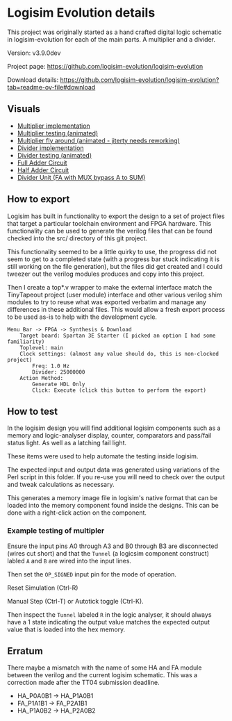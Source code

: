 
# Logisim Evolution details

This project was originally started as a hand crafted digital logic
schematic in logisim-evolution for each of the main parts.  A multiplier and a divider.

Version: v3.9.0dev

Project page: https://github.com/logisim-evolution/logisim-evolution

Download details: https://github.com/logisim-evolution/logisim-evolution?tab=readme-ov-file#download

## Visuals

* [Multiplier implementation](https://raw.githubusercontent.com/dlmiles/tt04-muldiv4/main/docs/LOGISIM_Multiplier_View.png)
* [Multiplier testing (animated)](https://raw.githubusercontent.com/dlmiles/tt04-muldiv4/main/docs/TT04_325_MULDIV4_LOGISIM_MULTIPLY_TESTING.gif)
* [Multiplier fly around (animated - jiterty needs reworking)](https://raw.githubusercontent.com/dlmiles/tt04-muldiv4/main/docs/TT04_325_MULDIV4_LOGISIM_MULTIPLY_WORKING.gif)
* [Divider implementation](https://raw.githubusercontent.com/dlmiles/tt04-muldiv4/main/docs/LOGISIM_Divider_FourBit_Implementation.png)
* [Divider testing (animated)](https://raw.githubusercontent.com/dlmiles/tt04-muldiv4/main/docs/TT04_325_MULDIV4_LOGISIM_DIVIDER_TESTING.gif)
* [Full Adder Circuit](https://raw.githubusercontent.com/dlmiles/tt04-muldiv4/main/docs/LOGISIM_Full_Adder_Circuit.png)
* [Half Adder Circuit](https://raw.githubusercontent.com/dlmiles/tt04-muldiv4/main/docs/LOGISIM_Half_Adder_Circuit.png)
* [Divider Unit (FA with MUX bypass A to SUM)](https://raw.githubusercontent.com/dlmiles/tt04-muldiv4/main/docs/LOGISIM_DIVUNIT.png)

## How to export

Logisim has built in functionality to export the design to a set of project files that
target a particular toolchain environment and FPGA hardware.  This functionality can be
used to generate the verilog files that can be found checked into the src/ directory of
this git project.

This functionality seemed to be a little quirky to use, the progress did not seem to get
to a completed state (with a progress bar stuck indicating it is still working on the file
generation), but the files did get created and I could tweezer out the verilog modules
produces and copy into this project.

Then I create a top*.v wrapper to make the external interface match the TinyTapeout project
(user module) interface and other various verilog shim modules to try to reuse what
was exported verbatim and manage any differences in these additional files.  This would
allow a fresh export process to be used as-is to help with the development cycle.

    Menu Bar -> FPGA -> Synthesis & Download
        Target board: Spartan 3E Starter (I picked an option I had some familiarity)
        Toplevel: main
        Clock settings: (almost any value should do, this is non-clocked project)
            Freq: 1.0 Hz
            Divider: 25000000
        Action Method:
            Generate HDL Only
            Click: Execute (click this button to perform the export)

## How to test

In the logisim design you will find additional logisim components such as
a memory and logic-analyser display, counter, comparators and pass/fail
status light.  As well as a latching fail light.

These items were used to help automate the testing inside logisim.

The expected input and output data was generated using variations of the
Perl script in this folder.  If you re-use you will need to check over
the output and tweak calculations as necessary.

This generates a memory image file in logisim's native format that can be
loaded into the memory component found inside the designs.  This can be done
with a right-click action on the component.

### Example testing of multipler

Ensure the input pins A0 through A3 and B0 through B3 are disconnected (wires cut short)
and that the `Tunnel` (a logicsim component construct) labled `A` and `B` are wired into
the input lines.

Then set the `OP_SIGNED` input pin for the mode of operation.

Reset Simulation (Ctrl-R)

Manual Step (Ctrl-T) or Autotick toggle (Ctrl-K).

Then inspect the `Tunnel` labeled `R` in the logic analyser, it should always have a 1
state indicating the output value matches the expected output value that is loaded into
the hex memory.

## Erratum

There maybe a mismatch with the name of some HA and FA module between the verilog
and the current logisim schematic.  This was a correction made after the TT04
submission deadline.

* HA_P0A0B1 -> HA_P1A0B1
* FA_P1A1B1 -> FA_P2A1B1
* HA_P1A0B2 -> HA_P2A0B2
